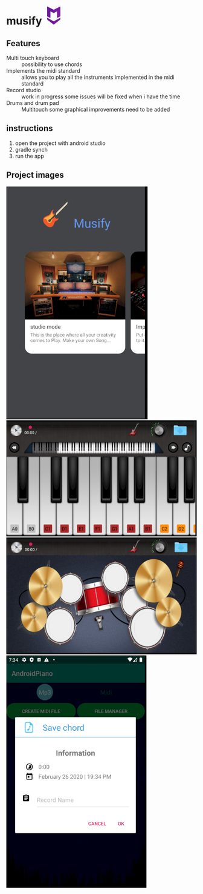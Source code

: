 # musify ![alt text](https://github.com/adam-p/markdown-here/raw/master/src/common/images/icon48.png "Logo Title Text 1")


## Features
<dl>
  
  <dt>Multi touch keyboard</dt>
  <dd>possibility to use chords</dd>
   
  <dt> Implements the midi standard</dt>
  <dd> allows you to play all the instruments implemented in the midi standard  </dd>

  <dt>Record studio</dt>
  <dd>work in progress some issues will be fixed when i have the time </dd>

   <dt>Drums and drum pad</dt>
   <dd>Multitouch some graphical improvements need to be added </dd> 

</dl>



## instructions

1. open the project with android studio 
2. gradle synch
3. run the app

## Project images
![BackOffice1](/readmeimages/Capture.PNG)
![BackOffice2](/readmeimages/Capture1.PNG)
![BackOffice3](/readmeimages/Capture2.PNG)
![BackOffice4](/readmeimages/Capture3.PNG)
